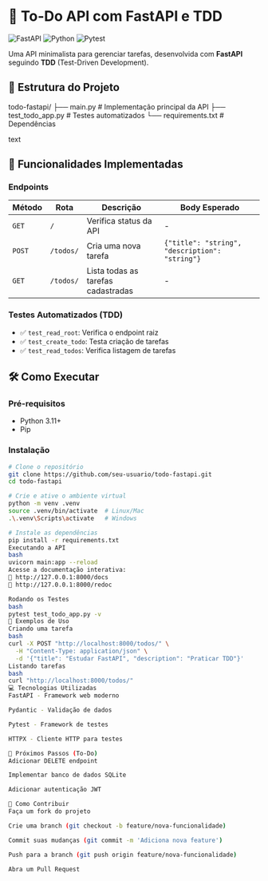 # 📌 To-Do API com FastAPI e TDD

![FastAPI](https://img.shields.io/badge/FastAPI-005571?style=for-the-badge&logo=fastapi)
![Python](https://img.shields.io/badge/Python-3.11+-blue?style=for-the-badge&logo=python)
![Pytest](https://img.shields.io/badge/Pytest-8.4.1-green?style=for-the-badge)

Uma API minimalista para gerenciar tarefas, desenvolvida com **FastAPI** seguindo **TDD** (Test-Driven Development).

## 🚀 Estrutura do Projeto
todo-fastapi/
├── main.py # Implementação principal da API
├── test_todo_app.py # Testes automatizados
└── requirements.txt # Dependências

text

## 🔧 Funcionalidades Implementadas

### Endpoints
| Método | Rota       | Descrição                          | Body Esperado                     |
|--------|------------|------------------------------------|-----------------------------------|
| `GET`  | `/`        | Verifica status da API             | -                                 |
| `POST` | `/todos/`  | Cria uma nova tarefa               | `{"title": "string", "description": "string"}` |
| `GET`  | `/todos/`  | Lista todas as tarefas cadastradas | -                                 |

### Testes Automatizados (TDD)
- ✅ `test_read_root`: Verifica o endpoint raiz
- ✅ `test_create_todo`: Testa criação de tarefas
- ✅ `test_read_todos`: Verifica listagem de tarefas

## 🛠 Como Executar

### Pré-requisitos
- Python 3.11+
- Pip

### Instalação
```bash
# Clone o repositório
git clone https://github.com/seu-usuario/todo-fastapi.git
cd todo-fastapi

# Crie e ative o ambiente virtual
python -m venv .venv
source .venv/bin/activate  # Linux/Mac
.\.venv\Scripts\activate   # Windows

# Instale as dependências
pip install -r requirements.txt
Executando a API
bash
uvicorn main:app --reload
Acesse a documentação interativa:
🔗 http://127.0.0.1:8000/docs
🔗 http://127.0.0.1:8000/redoc

Rodando os Testes
bash
pytest test_todo_app.py -v
📝 Exemplos de Uso
Criando uma tarefa
bash
curl -X POST "http://localhost:8000/todos/" \
  -H "Content-Type: application/json" \
  -d '{"title": "Estudar FastAPI", "description": "Praticar TDD"}'
Listando tarefas
bash
curl "http://localhost:8000/todos/"
💻 Tecnologias Utilizadas
FastAPI - Framework web moderno

Pydantic - Validação de dados

Pytest - Framework de testes

HTTPX - Cliente HTTP para testes

📌 Próximos Passos (To-Do)
Adicionar DELETE endpoint

Implementar banco de dados SQLite

Adicionar autenticação JWT

🤝 Como Contribuir
Faça um fork do projeto

Crie uma branch (git checkout -b feature/nova-funcionalidade)

Commit suas mudanças (git commit -m 'Adiciona nova feature')

Push para a branch (git push origin feature/nova-funcionalidade)

Abra um Pull Request
